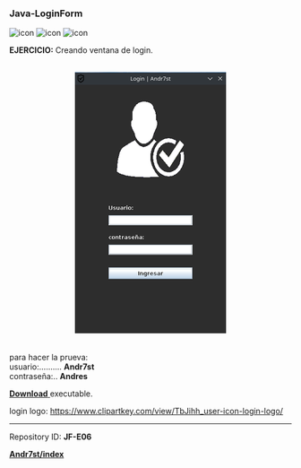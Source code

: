 ### Java-LoginForm

![icon](https://raw.github.com/Andr7st/index/main/src/images/icons/java_x32.png)
![icon](https://raw.github.com/Andr7st/index/main/src/images/icons/git_x32.png)
![icon](https://raw.github.com/Andr7st/index/main/src/images/icons/github_x32.png)

**EJERCICIO:** Creando ventana de login.

<!-- Download [**Demo**](demo/Demo.zip)

![imagen](out/images/JF_E06_A.png)

style=" width:300px ; height:96px "
-->

<br>

<div align="center">
<img src="out/images/JF_E06_A.png"  />
</div>

<br>

para hacer la prueva: <br>
usuario:.......... **Andr7st** <br>
contraseña:.. **Andres**

<a href="out/demo/demo_JF-E06.zip" download> **Download** </a> executable.


login logo: https://www.clipartkey.com/view/TbJihh_user-icon-login-logo/

---

Repository ID: **JF-E06**

[**Andr7st/index**](https://github.com/Andr7st/index/)
